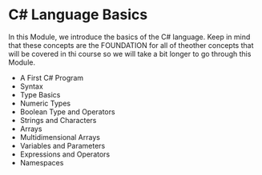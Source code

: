 # C# Language Basics


In this Module, we introduce the basics of the C# language. Keep in mind that these concepts are the FOUNDATION for all of theother concepts that will be covered in thi course so we will take a bit longer to go through this Module.

* A First C# Program
* Syntax
* Type Basics
* Numeric Types
* Boolean Type and Operators
* Strings and Characters
* Arrays
* Multidimensional Arrays
* Variables and Parameters
* Expressions and Operators
* Namespaces
